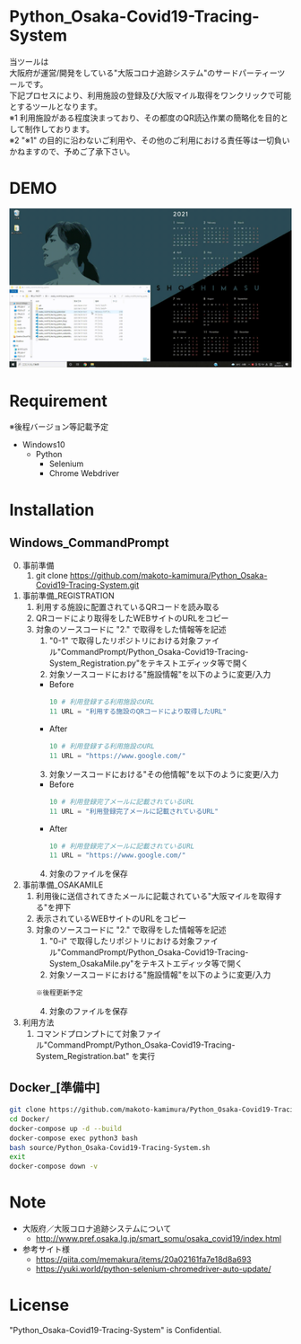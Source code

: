 # Python_Osaka-Covid19-Tracing-System
当ツールは  
大阪府が運営/開発をしている"大阪コロナ追跡システム"のサードパーティーツールです。  
下記プロセスにより、利用施設の登録及び大阪マイル取得をワンクリックで可能とするツールとなります。  
※1 利用施設がある程度決まっており、その都度のQR読込作業の簡略化を目的として制作しております。  
※2 "※1" の目的に沿わないご利用や、その他のご利用における責任等は一切負いかねますので、予めご了承下さい。

# DEMO
![Python_Osaka-Covid19-Tracing-System](/README_img/Python_Osaka-Covid19-Tracing-System.gif)

# Requirement
※後程バージョン等記載予定
* Windows10
    * Python
        * Selenium
        * Chrome Webdriver

# Installation
## Windows_CommandPrompt
0. 事前準備
    1. git clone https://github.com/makoto-kamimura/Python_Osaka-Covid19-Tracing-System.git
1. 事前準備_REGISTRATION
    1. 利用する施設に配置されているQRコードを読み取る
    2. QRコードにより取得をしたWEBサイトのURLをコピー
    3. 対象のソースコードに "2." で取得をした情報等を記述
        1. "0-1" で取得したリポジトリにおける対象ファイル"CommandPrompt/Python_Osaka-Covid19-Tracing-System_Registration.py"をテキストエディッタ等で開く
        2. 対象ソースコードにおける"施設情報"を以下のように変更/入力  
        * Before
            ```python
            10 # 利用登録する利用施設のURL
            11 URL = "利用する施設のQRコードにより取得したURL"
            ```
        * After
            ```python
            10 # 利用登録する利用施設のURL
            11 URL = "https://www.google.com/"
            ```
        3. 対象ソースコードにおける"その他情報"を以下のように変更/入力  
        * Before
            ```python
            10 # 利用登録完了メールに記載されているURL
            11 URL = "利用登録完了メールに記載されているURL"
            ```
        * After
            ```python
            10 # 利用登録完了メールに記載されているURL
            11 URL = "https://www.google.com/"
            ```
        4. 対象のファイルを保存
2. 事前準備_OSAKAMILE
    1. 利用後に送信されてきたメールに記載されている"大阪マイルを取得する"を押下
    2. 表示されているWEBサイトのURLをコピー
    3. 対象のソースコードに "2." で取得をした情報等を記述
        1. "0-i" で取得したリポジトリにおける対象ファイル"CommandPrompt/Python_Osaka-Covid19-Tracing-System_OsakaMile.py"をテキストエディッタ等で開く
        2. 対象ソースコードにおける"施設情報"を以下のように変更/入力
        ```python
        ※後程更新予定
        ```
        4. 対象のファイルを保存
3. 利用方法
    1. コマンドプロンプトにて対象ファイル"CommandPrompt/Python_Osaka-Covid19-Tracing-System_Registration.bat" を実行

## Docker_[準備中]
```bash
git clone https://github.com/makoto-kamimura/Python_Osaka-Covid19-Tracing-System.git
cd Docker/
docker-compose up -d --build
docker-compose exec python3 bash
bash source/Python_Osaka-Covid19-Tracing-System.sh
exit
docker-compose down -v
```

# Note
* 大阪府／大阪コロナ追跡システムについて
    * http://www.pref.osaka.lg.jp/smart_somu/osaka_covid19/index.html
* 参考サイト様  
    * https://qiita.com/memakura/items/20a02161fa7e18d8a693
    * https://yuki.world/python-selenium-chromedriver-auto-update/

# License
"Python_Osaka-Covid19-Tracing-System" is Confidential.